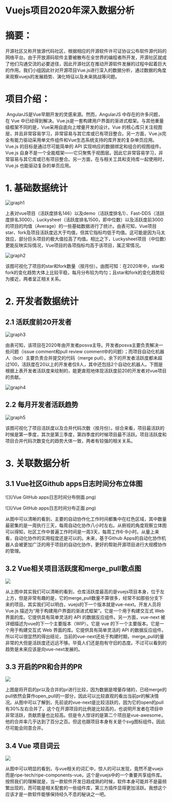 # Vuejs项目2020年深入数据分析



# 摘要：

​		开源社区又称开放源代码社区，根据相应的开源软件许可证协议公布软件源代码的网络平台。由于开放源码软件主要被散布在全世界的编程者所开发，开源社区就成了他们沟通交流的必要途径，因此开源社区在推动开源软件发展的过程中起着巨大的作用。我们小组因此针对开源项目Vue.js进行深入的数据分析，通过数据的角度来观察vuejs的发展趋势、演化特征以及未来挑战等问题。

# 项目介绍：

​		AngularJS是Vue早期开发的灵感来源。然而，AngularJS 中存在的许多问题，在 Vue 中已经得到解决。Vue.js是一套构建用户界面的渐进式框架。与其他重量级框架不同的是，Vue采用自底向上增量开发的设计。Vue 的核心库只关注视图层，并且非常容易学习，非常容易与其它库或已有项目整合。另一方面，Vue.js完全有能力驱动采用单文件组件和Vue生态系统支持的库开发的复杂单页应用。Vue.js 的目标是通过尽可能简单的 API 实现响应的数据绑定和组合的视图组件。	Vue.js 自身不是一个全能框架——它只聚焦于视图层。因此它非常容易学习，非常容易与其它库或已有项目整合。另一方面，在与相关工具和支持库一起使用时，Vue.js 也能驱动复杂的单页应用。

# 1. 基础数据统计

![graph1](./graph1.png)

​        上表对vue项目（活跃度排名146）以及demo（活跃度排名1）、Fast-DDS（活跃度排名3000）、Luckysheet（活跃度排名1500，即中位数）以及活跃度前3000的项目的均值（Average）的一些基础数据进行了统计。由表可知，Vue项目star、fork及项目活跃度远大于均值，但其它指标均低于均值。这可能是因为马太效应，部分巨头项目的极大值拉高了均值。相比之下，Luckysheet项目（中位数）更能反映实际情况，Vue项目的各项指标均高于该项目，属正常情况。

![graph2](./graph2.jpg)

​        该图可视化了项目的star和fork数量（按月份）。由图可知：在2020年中，star和fork的变化趋势大体上比较平稳，每月分布较为均匀；且star和fork的变化趋势较为接近，两者呈正相关关系。

# 2. 开发者数据统计

## 2.1 活跃度前20开发者

![graph3](./graph3.png)

​        由表可知，该项目在2020年由开发者posva主导。开发者posva主要负责解决一些问题（issue comment和pull review comment中的问题）；而项目自动化机器人（bot）主要负责合并提交的代码（merge pull）。余下的开发者活跃度都未超过100，活跃度在20以上的开发者仅8人，其中还包括2个自动化机器人。下图是根据上表开发者活跃度来绘制的，能更直观地体现活跃度前20的开发者对vue项目的贡献。

![graph4](./graph4.png)

## 2.2 每月开发者活跃趋势

![graph5](./graph5.jpg)

​        该图可视化了项目活跃度以及合并代码次数（按月份）。综合来看，项目最活跃的时候是第一季度，其次是第三季度，第四季度的时候项目最不活跃。项目活跃度和项目合并代码次数变化的趋势大体一致，两者有较强的相关关系。

# 3. 关联数据分析

## 3.1 Vue社区Github apps日志时间分布立体图

![](/Vue GitHub apps日志时间分布侧面.png)

![](/Vue GitHub apps日志时间分布正面.png)



​		从图中可以清晰的看到，主要的自动协作化工作时间都集中在红色区域，其中数量最密集的是一周执行三天，每周自动化协作八小时左右。从俯视的角度观察立体图可以得知，社区工作中普遍工作时间是一周3天，每周工作6-9小时。从量上来看，自动化协作的实用程度还是可以的。未来，基于Github Apps的自动化协作机器人会被更加广泛的用于项目的自动化协作，更好的帮助开源项目进行大规模协作的管理。

## 3.2 Vue相关项目活跃度和merge_pull散点图

![](/Vue相关项目活跃度和合并数散点图.png)

​		从上图中其实我们可以清晰的看到，仓库活跃度最高的是vuejs项目本身，位于左上方，但是非常有趣的是，它的merge_pull数量不算很多，经常不如那些分支下来的项目。其实我们可以明白，vuejs的下一个版本就是vue-next。开发人员将 Vue.js 描述为“用于构建用户界面的渐进式框架”。它是一个用于构建交互式 Web 界面的库。它提供具有简单灵活的 API 的数据反应组件。另一方面，vue-next 被详细描述为vue的下一个主要版本（WIP）。它是 vue 的下一个主要版本。它是一个用于构建交互式 Web 界面的库。它提供具有简单灵活的 API 的数据反应组件。所以可以很显然的得出结论，当前的vue-next还处于构建时期，merge_pull的量非常的大但是活跃度还远远不够。毕竟人们还是抱有守旧的态度。不过可以看到的趋势是未来应该是向vue-next发展的。

## 3.3 开启的PR和合并的PR

![](/pr和合并后的pr比较.png)

​		上图是将开启的pr以及合并的pr进行比较，因为数据是增量存储的，已经merge的pull依然会算作open_pull的一部分，因此可以比较直观的看出当前pr的解决情况。从图中可以了解到，先前说的vue-next是比较活跃的，因为它的open的pull有30%左右合并了，这个在开源项目的比例是比较高的，也说明开发者在项目中非常活跃，贡献质量也比较高。但是令人惊讶的是第二个项目是vue-awesome，他的合并率几乎达到了百分之百。但这也跟项目本身有关是个svg图标组件。因此尽可能会同意合并。

## 3.4 Vue 项目词云

![](/Vue相关项目词云.png)

​		从图中可以明显的看到，与vue相关的词汇中，惊人的可以发现，竟然不是vuejs而是ripe-tech/ripe-components-vue。这个是vuejs中的一个重要共享组件库。按照我们的理解就是，当一款软件开发日趋成熟的时候，软件本身可能并不是最频繁出现的，而可能是相关配套的一些组件库，第三方插件显得更加活跃。我想这个应该才是一款软件能够保持经久不息的秘诀之一吧。